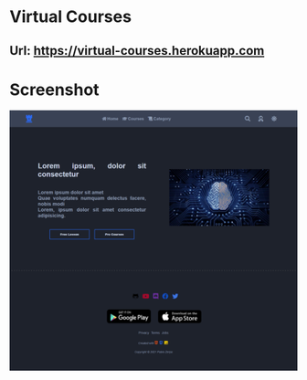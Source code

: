 # Virtual Courses
## Url: https://virtual-courses.herokuapp.com

# Screenshot
![](./virtual_courses.png)